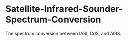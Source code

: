 # Satellite-Infrared-Sounder-Spectrum-Conversion
The spectrum conversion between IASI, CrIS, and AIRS.
